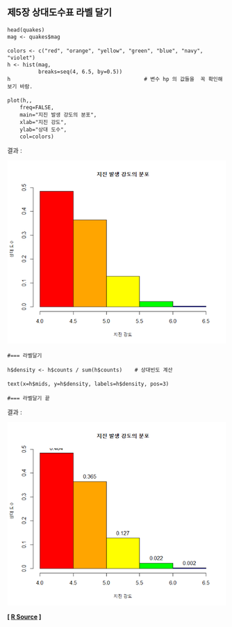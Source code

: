 ## 제5장 상대도수표 라벨 달기



```{r}
head(quakes)
mag <- quakes$mag

colors <- c("red", "orange", "yellow", "green", "blue", "navy", "violet")
h <- hist(mag, 
          breaks=seq(4, 6.5, by=0.5))
h                                           # 변수 hp 의 값들을  꼭 확인해 보기 바람.

plot(h,,
	freq=FALSE, 
	main="지진 발생 강도의 분포", 
	xlab="지진 강도", 
	ylab="상대 도수",
	col=colors)
```

결과 :

![1570060759338](images/1570060759338.png)

```{r}
#=== 라벨달기

h$density <- h$counts / sum(h$counts)    # 상대빈도 계산

text(x=h$mids, y=h$density, labels=h$density, pos=3)

#=== 라벨달기 끝
```

결과 :

![1570060779493](images/1570060779493.png)

**[ [R Source](source/ch_5_143_Labelling_Relative_Frequency_Chart.R) ]**


